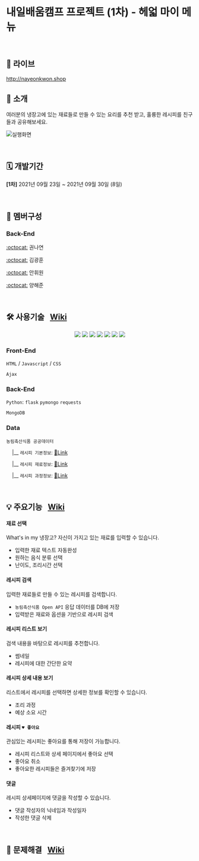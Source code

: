 # 내일배움캠프 프로젝트 (1차) - 헤얿 마이 메뉴

<br>

## 🔗 라이브
<a href="http://nayeonkwon.shop">http://nayeonkwon.shop</a>

## 📢 소개
여러분의 냉장고에 있는 재료들로 만들 수 있는 요리를 추천 받고, 훌륭한 레시피를 친구들과 공유해보세요.

![실행화면](https://user-images.githubusercontent.com/43202607/135443176-6dfae082-289a-4b4c-9ba8-b75cd0147e4c.gif)

<br>

## 🗓 개발기간
**[1차]** 2021년 09월 23일 ~ 2021년 09월 30일 (8일)

<br>

## 🧙 멤버구성
### Back-End

[:octocat:](https://github.com/hellonayeon) 권나연

[:octocat:](https://github.com/KKHoon210417) 김광훈 

[:octocat:](https://github.com/HWON0720) 안휘원 

[:octocat:](https://github.com/profoundsea25) 양해준

<br>

## 🛠 사용기술 &nbsp; [Wiki](https://github.com/hellonayeon/recipe-recommend-service/wiki/%EC%82%AC%EC%9A%A9-%EA%B8%B0%EC%88%A0-%EC%86%8C%EA%B0%9C)

<p align="center">
  <img src="https://img.shields.io/badge/Python-3766AB?style=flat-square&logo=Python&logoColor=white"/>
  <img src="https://img.shields.io/badge/JavaScript-ffb13b?style=flat-square&logo=javascript&logoColor=white"/>
  <img src="https://img.shields.io/badge/HTML-E34F26?style=flat-square&logo=html5&logoColor=white"/>
  <img src="https://img.shields.io/badge/CSS-1572B6?style=flat-square&logo=css3&logoColor=white"/>
  <img src="https://img.shields.io/badge/mongoDB-47A248?style=flat-square&logo=mongodb&logoColor=white"/>
  <img src="https://img.shields.io/badge/PyCharm-000000?style=flat-square&logo=pycharm&logoColor=white"/>
  <img src="https://img.shields.io/badge/aws-333664?style=flat-square&logo=amazon-aws&logoColor=white"/>
</p>

### Front-End

`HTML` / `Javascript` / `CSS`

`Ajax`

### Back-End

`Python`: `flask` `pymongo` `requests`

`MongoDB`

### Data

`농림축산식품 공공데이터`

&nbsp;&nbsp;&nbsp; |__ `레시피 기본정보`: [🔗Link](https://data.mafra.go.kr/opendata/data/indexOpenDataDetail.do?data_id=20150827000000000464&filter_ty=)

&nbsp;&nbsp;&nbsp; |__ `레시피 재료정보`: [🔗Link](https://data.mafra.go.kr/opendata/data/indexOpenDataDetail.do?data_id=20150827000000000465&filter_ty=)

&nbsp;&nbsp;&nbsp; |__ `레시피 과정정보`: [🔗Link](https://data.mafra.go.kr/opendata/data/indexOpenDataDetail.do?data_id=20150827000000000466&filter_ty=)

<br>

## 💡 주요기능 &nbsp; [Wiki](https://github.com/hellonayeon/recipe-recommend-service/wiki/%EC%A3%BC%EC%9A%94-%EA%B8%B0%EB%8A%A5-%EC%86%8C%EA%B0%9C)

#### 재료 선택
     
What's in my 냉장고? 자신이 가지고 있는 재료를 입력할 수 있습니다.

*  입력한 재료 텍스트 자동완성
*  원하는 음식 분류 선택
*  난이도, 조리시간 선택

#### 레시피 검색
입력한 재료들로 만들 수 있는 레시피를 검색합니다.
   
* `농림축산식품 Open API` 응답 데이터를 DB에 저장
*  입력받은 재료와 옵션을 기반으로 레시피 검색

#### 레시피 리스트 보기

검색 내용을 바탕으로 레시피를 추천합니다.
   
* 썸네일
*  레시피에 대한 간단한 요약

#### 레시피 상세 내용 보기

리스트에서 레시피를 선택하면 상세한 정보를 확인할 수 있습니다.
   
* 조리 과정
* 예상 소요 시간

#### 레시피 `♥ 좋아요`
   
관심있는 레시피는 좋아요를 통해 저장이 가능합니다.
  
* 레시피 리스트와 상세 페이지에서 좋아요 선택
* 좋아요 취소
* 좋아요한 레시피들은 즐겨찾기에 저장

#### 댓글
  
레시피 상세페이지에 댓글을 작성할 수 있습니다.
  
* 댓글 작성자의 닉네임과 작성일자 
* 작성한 댓글 삭제


<br>

## 👾 문제해결 &nbsp; [Wiki](https://github.com/hellonayeon/recipe-recommend-service/wiki/%EB%AC%B8%EC%A0%9C-%ED%95%B4%EA%B2%B0-%EA%B3%BC%EC%A0%95)
 
